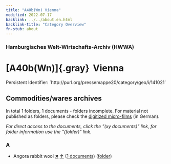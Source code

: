 ```yaml
---
title: "A40b(Wn) Vienna"
modified: 2022-07-17
backlink: ../../about.en.html
backlink-title: "Category Overview"
fn-stub: about
---
```


### Hamburgisches Welt-Wirtschafts-Archiv (HWWA)

# [A40b(Wn)]{.gray}&#8201; Vienna

<div class="hint">Persistent Identifier: `http://purl.org/pressemappe20/category/geo/i/141021`</div>







## Commodities/wares archives









In total 1 folders, 1 documents - folders incomplete.
For material not published as folders, please check the [digitized micro-films](/film/h1_wa.de.html) (in German).

_For direct access to the documents, click the "(xy documents)" link, for folder information use the "(folder)" link._



### A

- Angora rabbit wool [**&nearr;**](../../../ware/i/141972/about.en.html "Angora rabbit wool (xXX all over the world)") [**&uarr;**](../../../ware/about.en.html#PLW05-Wo01 "Ware category system") (<a href="https://pm20.zbw.eu/iiifview/folder/wa/141972,141021" title="about: Angora rabbit wool : Vienna" target="_blank">1 documents</a>) ([folder](../../../../folder/wa/1419xx/141972/1410xx/141021/about.en.html))




